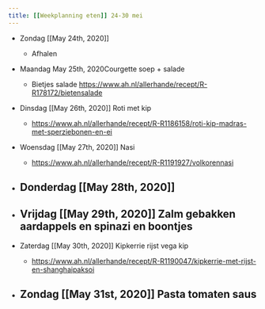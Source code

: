 ```yaml
---
title: [[Weekplanning eten]] 24-30 mei
---
```


- Zondag  [[May 24th, 2020]]
	 - Afhalen 

- Maandag May 25th, 2020Courgette soep + salade
	 - Bietjes salade https://www.ah.nl/allerhande/recept/R-R178172/bietensalade

- Dinsdag [[May 26th, 2020]]  Roti met kip
	 - https://www.ah.nl/allerhande/recept/R-R1186158/roti-kip-madras-met-sperziebonen-en-ei

- Woensdag [[May 27th, 2020]] Nasi
	 - https://www.ah.nl/allerhande/recept/R-R1191927/volkorennasi

- Donderdag [[May 28th, 2020]] 
	 - 

- Vrijdag [[May 29th, 2020]]  Zalm gebakken aardappels en spinazi en boontjes
	 - 

- Zaterdag [[May 30th, 2020]] Kipkerrie rijst vega kip
	 - https://www.ah.nl/allerhande/recept/R-R1190047/kipkerrie-met-rijst-en-shanghaipaksoi

- Zondag [[May 31st, 2020]]  Pasta tomaten saus 
	 - 
